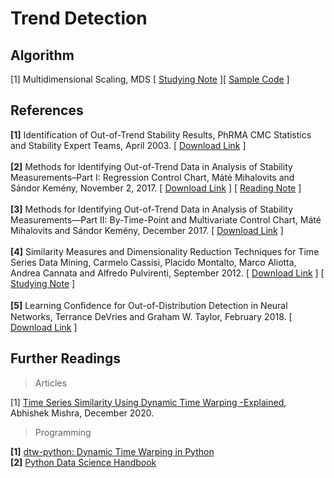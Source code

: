 # Trend Detection  

## Algorithm
[1] Multidimensional Scaling, MDS [ [Studying Note](https://hackmd.io/@20gd3hLfS7G4xfz9rKqycw/multidimensional_scaling) ][ [Sample Code](https://colab.research.google.com/github/YenLinWu/Trend_Detection/blob/main/Multidimensional_Scaling/Multidimensional_Scaling.ipynb) ]

## References

**[1]** Identification of Out-of-Trend Stability Results, PhRMA CMC Statistics and Stability Expert Teams, April 2003. [ [Download Link](http://alfresco-static-files.s3.amazonaws.com/alfresco_images/pharma/2014/08/22/5d9c565f-81ff-4879-aaed-20acd24d0335/article-52982.pdf) ]    
</br> 
**[2]** Methods for Identifying Out-of-Trend Data in Analysis of Stability Measurements–Part I: Regression Control Chart, Máté Mihalovits and Sándor Kemény, November 2, 2017. [ [Download Link](https://cdn.sanity.io/files/0vv8moc6/pharmtech/e80e5dbb15ba554cd2a9aaa7200c6ef665ffc019.pdf) ] [ [Reading Note](https://colab.research.google.com/github/YenLinWu/Trend_Detection/blob/main/Regression_Control_Chart/Reading_Note.ipynb) ] 
</br>   
**[3]** Methods for Identifying Out-of-Trend Data in Analysis of Stability Measurements—Part II: By-Time-Point and Multivariate Control Chart, Máté Mihalovits and Sándor Kemény, December 2017. [ [Download Link](http://alfresco-static-files.s3.amazonaws.com/alfresco_images/pharma/2017/12/13/fd4d33b3-f2a5-41ec-8f57-a29194945342/PT1217_038-043_PeerReviewed.pdf) ] 
</br>  
**[4]** Similarity Measures and Dimensionality Reduction Techniques for Time Series Data Mining, Carmelo Cassisi, Placido Montalto, Marco Aliotta, Andrea Cannata and Alfredo Pulvirenti, September 2012.  [ [Download Link](https://www.intechopen.com/chapters/39030) ] [ [Studying Note](https://colab.research.google.com/github/YenLinWu/Trend_Detection/blob/main/Dynamic_Time_Warping/Studying_Note.ipynb) ] 
</br>   
**[5]** Learning Conﬁdence for Out-of-Distribution Detection in Neural Networks, Terrance DeVries and Graham W. Taylor, February 2018.  [ [Download Link](https://arxiv.org/pdf/1802.04865.pdf) ]
</br> 


## Further Readings    

> Articles   

[1] [Time Series Similarity Using Dynamic Time Warping -Explained](https://medium.com/walmartglobaltech/time-series-similarity-using-dynamic-time-warping-explained-9d09119e48ec), Abhishek Mishra, December 2020.

> Programming

**[1]** [dtw-python: Dynamic Time Warping in Python](https://dynamictimewarping.github.io/python/)
</br> 
**[2]** [Python Data Science Handbook](https://jakevdp.github.io/PythonDataScienceHandbook/)
</br> 
